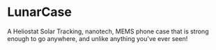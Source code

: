 # LunarCase
A Heliostat Solar Tracking, nanotech, MEMS phone case that is strong enough to go anywhere, and unlike anything you've ever seen!
